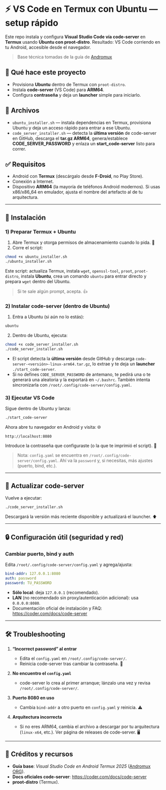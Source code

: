 # ⚡ VS Code en Termux con Ubuntu — setup rápido

Este repo instala y configura **Visual Studio Code vía code-server** en **Termux** usando **Ubuntu con proot-distro**. Resultado: VS Code corriendo en tu Android, accesible desde el navegador.

> Base técnica tomadas de la guía de [Andromux](https://www.andromux.org/posts/vscode-termux/)

## 🚀 Qué hace este proyecto

- Provisiona **Ubuntu** dentro de Termux con `proot-distro`.
- Instala **code-server** (VS Code) para **ARM64**.
- Configura **contraseña** y deja un **launcher** simple para iniciarlo.

## 📂 Archivos

- `ubuntu_installer.sh` — instala dependencias en Termux, provisiona Ubuntu y deja un acceso rápido para entrar a ese Ubuntu.  
- `code_server_installer.sh` — detecta la **última versión** de code-server en GitHub, descarga el **tar.gz ARM64**, genera/establece **CODE_SERVER_PASSWORD** y enlaza un **start_code-server** listo para correr.

## ✅ Requisitos

- Android con **Termux** (descárgalo desde **F-Droid**, no Play Store).  
- Conexión a Internet.  
- Dispositivo **ARM64** (la mayoría de teléfonos Android modernos). Si usas x86/x86_64 en emulador, ajusta el nombre del artefacto al de tu arquitectura.

---

## 🔧 Instalación

### 1) Preparar Termux + Ubuntu

1. Abre Termux y otorga permisos de almacenamiento cuando lo pida. 📱
2. Corre el script:

```bash
chmod +x ubuntu_installer.sh
./ubuntu_installer.sh
```

Este script: actualiza Termux, instala `wget`, `openssl-tool`, `proot`, `proot-distro`, instala **Ubuntu**, crea un comando `ubuntu` para entrar directo y prepara `wget` dentro del Ubuntu.

> Si te sale algún prompt, acepta. 👍

### 2) Instalar code-server (dentro de Ubuntu)

1. Entra a Ubuntu (si aún no lo estás):

```bash
ubuntu
```

2. Dentro de Ubuntu, ejecuta:

```bash
chmod +x code_server_installer.sh
./code_server_installer.sh
```

- El script detecta la **última versión** desde GitHub y descarga `code-server-<versión>-linux-arm64.tar.gz`, lo extrae y te deja un **launcher** `./start_code-server`.  
- Si no defines `CODE_SERVER_PASSWORD` de antemano, te pedirá una o te generará una aleatoria y la exportará en `~/.bashrc`. También intenta sincronizarla con `/root/.config/code-server/config.yaml`.

### 3) Ejecutar VS Code

Sigue dentro de Ubuntu y lanza:

```bash
./start_code-server
```

Ahora abre tu navegador en Android y visita: 🌐

```
http://localhost:8080
```

Introduce la contraseña que configuraste (o la que te imprimió el script). 🔑

> Nota: `config.yaml` se encuentra en `/root/.config/code-server/config.yaml`. Ahí va la `password` y, si necesitas, más ajustes (puerto, bind, etc.).

---

## 🔄 Actualizar code-server

Vuelve a ejecutar:

```bash
./code_server_installer.sh
```

Descargará la versión más reciente disponible y actualizará el launcher. ⬆️

---

## 🔒 Configuración útil (seguridad y red)

### Cambiar puerto, bind y auth

Edita `/root/.config/code-server/config.yaml` y agrega/ajusta:

```yaml
bind-addr: 127.0.0.1:8080
auth: password
password: TU_PASSWORD
```

- **Sólo local**: deja `127.0.0.1` (recomendado).  
- **LAN** (no recomendado sin proxy/autenticación adicional): usa `0.0.0.0:8080`.  
- Documentación oficial de instalación y FAQ: https://coder.com/docs/code-server

---

## 🛠️ Troubleshooting

1. **“Incorrect password” al entrar**  
   - Edita el `config.yaml` en `/root/.config/code-server/`.  
   - Reinicia code-server tras cambiar la contraseña. 🔄

2. **No encuentro el `config.yaml`**  
   - code-server lo crea al primer arranque; lánzalo una vez y revisa `/root/.config/code-server/`.  

3. **Puerto 8080 en uso**  
   - Cambia `bind-addr` a otro puerto en `config.yaml` y reinicia. ⚠️

4. **Arquitectura incorrecta**  
   - Si no eres ARM64, cambia el archivo a descargar por tu arquitectura (`linux-x64`, etc.). Ver página de releases de code-server. 🖥️

---

## 🙌 Créditos y recursos

- **Guía base**: *Visual Studio Code en Android Termux 2025* ([Andromux ORG](https://www.andromux.org/posts/vscode-termux/)).  
- **Docs oficiales code-server**: https://coder.com/docs/code-server  
- **proot-distro** (Termux).
